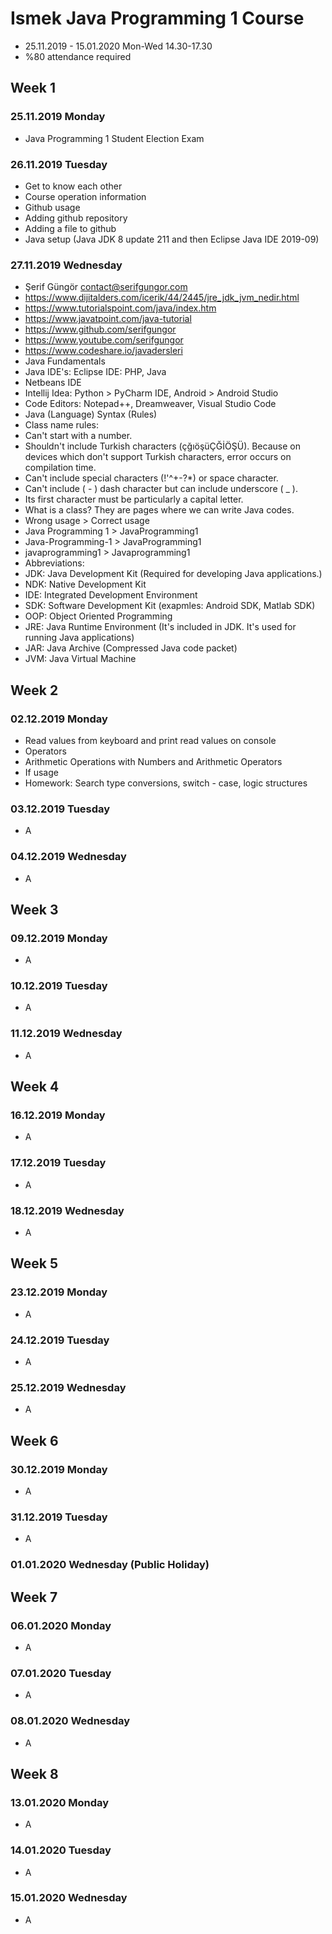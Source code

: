 # Ismek Java Programming 1 Course
- 25.11.2019 - 15.01.2020 Mon-Wed 14.30-17.30
- %80 attendance required
## Week 1
### 25.11.2019 Monday
- Java Programming 1 Student Election Exam
### 26.11.2019 Tuesday
- Get to know each other
- Course operation information
- Github usage
- Adding github repository
- Adding a file to github
- Java setup (Java JDK 8 update 211 and then Eclipse Java IDE 2019-09)
### 27.11.2019 Wednesday
- Şerif Güngör contact@serifgungor.com
- https://www.dijitalders.com/icerik/44/2445/jre_jdk_jvm_nedir.html
- https://www.tutorialspoint.com/java/index.htm
- https://www.javatpoint.com/java-tutorial
- https://www.github.com/serifgungor
- https://www.youtube.com/serifgungor
- https://www.codeshare.io/javadersleri
- Java Fundamentals
- Java IDE's: Eclipse IDE: PHP, Java
- Netbeans IDE
- Intellij Idea: Python > PyCharm IDE, Android > Android Studio
- Code Editors: Notepad++, Dreamweaver, Visual Studio Code
- Java (Language) Syntax (Rules)
- Class name rules:
- Can't start with a number.
- Shouldn't include Turkish characters (çğıöşüÇĞİÖŞÜ). Because on devices which don't support Turkish characters, error occurs on compilation time.
- Can't include special characters (!'^+-?*) or space character.
- Can't include ( - ) dash character but can include underscore ( _ ).
- Its first character must be particularly a capital letter.
- What is a class? They are pages where we can write Java codes.
- Wrong usage > Correct usage
- Java Programming 1 > JavaProgramming1
- Java-Programming-1 > JavaProgramming1
- javaprogramming1 > Javaprogramming1
- Abbreviations:
- JDK: Java Development Kit (Required for developing Java applications.)
- NDK: Native Development Kit
- IDE: Integrated Development Environment
- SDK: Software Development Kit (exapmles: Android SDK, Matlab SDK)
- OOP: Object Oriented Programming
- JRE: Java Runtime Environment (It's included in JDK. It's used for running Java applications)
- JAR: Java Archive (Compressed Java code packet)
- JVM: Java Virtual Machine
## Week 2
### 02.12.2019 Monday
- Read values from keyboard and print read values on console
- Operators
- Arithmetic Operations with Numbers and Arithmetic Operators
- If usage
- Homework: Search type conversions, switch - case, logic structures
### 03.12.2019 Tuesday
- A
### 04.12.2019 Wednesday
- A
## Week 3
### 09.12.2019 Monday
- A
### 10.12.2019 Tuesday
- A
### 11.12.2019 Wednesday
- A
## Week 4
### 16.12.2019 Monday
- A
### 17.12.2019 Tuesday
- A
### 18.12.2019 Wednesday
- A
## Week 5
### 23.12.2019 Monday
- A
### 24.12.2019 Tuesday
- A
### 25.12.2019 Wednesday
- A
## Week 6
### 30.12.2019 Monday
- A
### 31.12.2019 Tuesday
- A
### 01.01.2020 Wednesday (Public Holiday)
## Week 7
### 06.01.2020 Monday
- A
### 07.01.2020 Tuesday
- A
### 08.01.2020 Wednesday
- A
## Week 8
### 13.01.2020 Monday
- A
### 14.01.2020 Tuesday
- A
### 15.01.2020 Wednesday
- A
